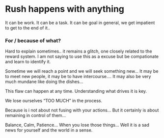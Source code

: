 # Rush happens with anything

It can be work. It can be a task. It can be goal in general, we get impatient to get to the end of it.. 

### For / because of what?

Hard to explain sometimes.. it remains a glitch, one closely related to the reward system.
I am not saying to use this as a excuse but be compationate and learn to identify it.

Sometime we will reach a point and we will seek something new…
It may be to meet new people, it may be to have intercourse….
It may also be very much mundane like doing the dishes…

This flaw can happen at any time.
Understanding what drives it is key.

We lose ourselves “TOO MUCH” in the process.

Because is i not about not fusing with your actions…
But it certainly is about remaining in control of them…

Balance, Calm, Patience… When you lose those things…
Well it is a sad news for yourself and the world in a sense.